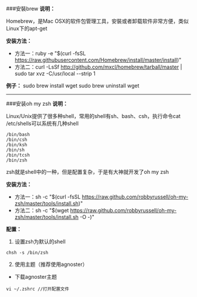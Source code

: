 ###安裝brew
**说明：**

Homebrew，是Mac OSX的软件包管理工具，安裝或者卸载软件非常方便，类似Linux下的apt-get

**安装方法：**

- 方法一：ruby -e "$(curl -fsSL https://raw.githubusercontent.com/Homebrew/install/master/install)"
- 方法二：curl -LsSf http://github.com/mxcl/homebrew/tarball/master | sudo tar xvz -C/usr/local --strip 1

**例子：**
sudo brew install wget
sudo brew uninstall wget 

--------------------------------------------
###安装oh my zsh
**说明：**

Linux/Unix提供了很多种shell，常用的shell有sh、bash、csh，执行命令cat /etc/shells可以系统有几种shell

```
/bin/bash
/bin/csh
/bin/ksh
/bin/sh
/bin/tcsh
/bin/zsh
```
zsh就是shell中的一种，但是配置复杂，于是有大神就开发了oh my zsh

**安装方法：**

- 方法一：sh -c "$(curl -fsSL https://raw.github.com/robbyrussell/oh-my-zsh/master/tools/install.sh)"
- 方法二：sh -c "$(wget https://raw.github.com/robbyrussell/oh-my-zsh/master/tools/install.sh -O -)"

**配置：**

1. 设置zsh为默认的shell  
```
chsh -s /bin/zsh
```
2. 使用主题（推荐使用agnoster）

- 下载agnoster主题

```
vi ~/.zshrc //打开配置文件
```